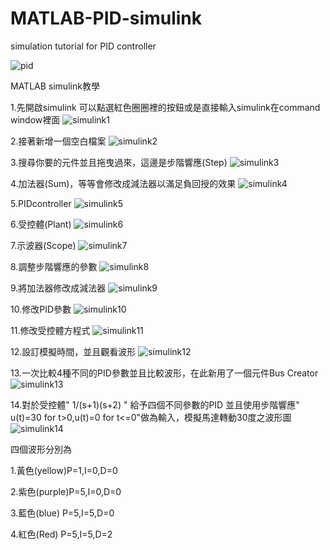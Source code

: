 # MATLAB-PID-simulink
simulation tutorial for PID controller

![pid](https://cloud.githubusercontent.com/assets/13445632/12025766/f3237312-adec-11e5-949a-95b9f43ffc0a.png)

MATLAB simulink教學

1.先開啟simulink 可以點選紅色圈圈裡的按鈕或是直接輸入simulink在command window裡面
![simulink1](https://cloud.githubusercontent.com/assets/13445632/12026388/fd0ce1f4-adf3-11e5-95a6-7261372712d6.png)

2.接著新增一個空白檔案
![simulink2](https://cloud.githubusercontent.com/assets/13445632/12026389/fd319602-adf3-11e5-8a25-b172064da21a.png)

3.搜尋你要的元件並且拖曳過來，這邊是步階響應(Step)
![simulink3](https://cloud.githubusercontent.com/assets/13445632/12026390/fd34764c-adf3-11e5-9005-1f67c05a31b8.png)

4.加法器(Sum)，等等會修改成減法器以滿足負回授的效果
![simulink4](https://cloud.githubusercontent.com/assets/13445632/12026391/fd51a802-adf3-11e5-908a-d4d09a62094f.png)

5.PIDcontroller
![simulink5](https://cloud.githubusercontent.com/assets/13445632/12026400/fdb8d59a-adf3-11e5-9bcd-04e608589ec4.png)

6.受控體(Plant)
![simulink6](https://cloud.githubusercontent.com/assets/13445632/12026392/fd55f0d8-adf3-11e5-8e9f-b0b435e798b6.png)

7.示波器(Scope)
![simulink7](https://cloud.githubusercontent.com/assets/13445632/12026394/fd58a850-adf3-11e5-9c43-94305cf2925d.png)

8.調整步階響應的參數
![simulink8](https://cloud.githubusercontent.com/assets/13445632/12026393/fd57753e-adf3-11e5-9f01-c4cb1d9c8f18.png)

9.將加法器修改成減法器
![simulink9](https://cloud.githubusercontent.com/assets/13445632/12026395/fd5b111c-adf3-11e5-9955-cd1dbeadcab1.png)

10.修改PID參數
![simulink10](https://cloud.githubusercontent.com/assets/13445632/12026396/fd775174-adf3-11e5-8b0a-651d5e1fa015.png)

11.修改受控體方程式
![simulink11](https://cloud.githubusercontent.com/assets/13445632/12026397/fd7c6f74-adf3-11e5-950c-e8550aab0655.png)

12.設訂模擬時間，並且觀看波形
![simulink12](https://cloud.githubusercontent.com/assets/13445632/12026398/fd7e772e-adf3-11e5-8ca7-def7ccffc170.png)

13.一次比較4種不同的PID參數並且比較波形，在此新用了一個元件Bus Creator
![simulink13](https://cloud.githubusercontent.com/assets/13445632/12026399/fd817122-adf3-11e5-9b81-b8dc8e142d1e.png)

14.對於受控體" 1/(s+1)(s+2) " 給予四個不同參數的PID 並且使用步階響應" u(t)=30 for t>0,u(t)=0 for t<=0"做為輸入，模擬馬達轉動30度之波形圖
![simulink14](https://cloud.githubusercontent.com/assets/13445632/12026544/ca07f364-adf5-11e5-9476-d52374a78f0c.png)

四個波形分別為

1.黃色(yellow)P=1,I=0,D=0

2.紫色(purple)P=5,I=0,D=0

3.藍色(blue)  P=5,I=5,D=0

4.紅色(Red)   P=5,I=5,D=2

